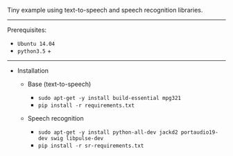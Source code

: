 Tiny example using text-to-speech and speech recognition libraries.

---
Prerequisites:
  - `Ubuntu 14.04`
  - `python3.5` +

---
- Installation
  - Base (text-to-speech)
    - `sudo apt-get -y install build-essential mpg321`
    - `pip install -r requirements.txt`

  - Speech recognition
    - `sudo apt-get -y install python-all-dev jackd2 portaudio19-dev swig libpulse-dev`
    - `pip install -r sr-requirements.txt`
